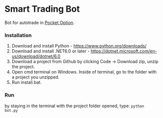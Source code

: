 # Smart Trading Bot

Bot for autotrade in [Pocket Option](https://pocketoption.com/).

### Installation

1. Download and install Python - https://www.python.org/downloads/
2. Download and install .NET6.0 or later - https://dotnet.microsoft.com/en-us/download/dotnet/6.0
3. Download a project from Github by clicking Code -> Download zip, unzip the project.
4. Open cmd terminal on Windows. Inside of terminal, go to the folder with a project you unzipped.
5. Run install.bat.

### Run

by staying in the terminal with the project folder opened, type:
`python bot.py`
